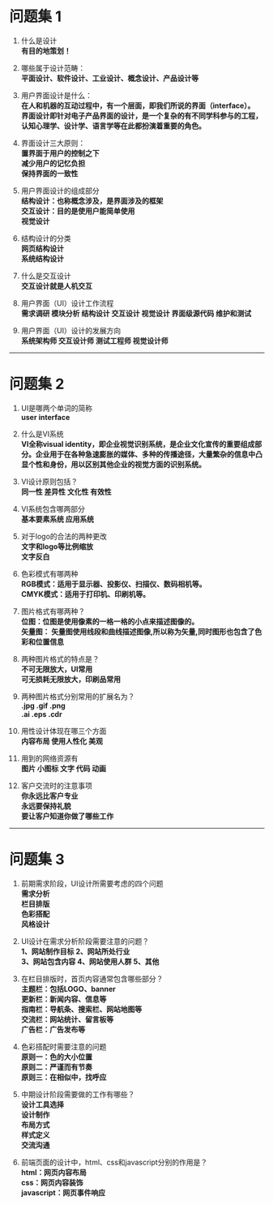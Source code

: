 # 问题集 1
1. 什么是设计  
**有目的地策划！**

2. 哪些属于设计范畴：  
**平面设计、软件设计、工业设计、概念设计、产品设计等**


3. 用户界面设计是什么：  
**在人和机器的互动过程中，有一个层面，即我们所说的界面（interface）。**  
**界面设计即针对电子产品界面的设计，是一个复杂的有不同学科参与的工程，认知心理学、设计学、语言学等在此都扮演着重要的角色。**

4. 界面设计三大原则：  
**置界面于用户的控制之下**  
**减少用户的记忆负担**  
**保持界面的一致性**

5. 用户界面设计的组成部分  
**结构设计：也称概念涉及，是界面涉及的框架**  
**交互设计：目的是使用户能简单使用**  
**视觉设计**

6. 结构设计的分类  
**网页结构设计**  
**系统结构设计**

7. 什么是交互设计  
**交互设计就是人机交互**

8. 用户界面（UI）设计工作流程  
**需求调研 模块分析 结构设计 交互设计 视觉设计 界面级源代码 维护和测试**

9. 用户界面（UI）设计的发展方向  
**系统架构师 交互设计师 测试工程师 视觉设计师**

***

# 问题集 2

1. UI是哪两个单词的简称  
**user interface**

2. 什么是VI系统  
**VI全称visual identity，即企业视觉识别系统，是企业文化宣传的重要组成部分。企业用于在各种急速膨胀的媒体、多种的传播途径，大量繁杂的信息中凸显个性和身份，用以区别其他企业的视觉方面的识别系统。**

3. VI设计原则包括？  
**同一性 差异性 文化性 有效性**

4. VI系统包含哪两部分  
**基本要素系统 应用系统**

5. 对于logo的合法的两种更改  
**文字和logo等比例缩放**  
**文字反白**

6. 色彩模式有哪两种  
**RGB模式：适用于显示器、投影仪、扫描仪、数码相机等。**  
**CMYK模式：适用于打印机、印刷机等。**

7. 图片格式有哪两种？  
**位图：位图是使用像素的一格一格的小点来描述图像的。**  
**矢量图： 矢量图使用线段和曲线描述图像,所以称为矢量,同时图形也包含了色彩和位置信息**

8. 两种图片格式的特点是？  
**不可无限放大，UI常用**  
**可无损耗无限放大，印刷品常用** 

9. 两种图片格式分别常用的扩展名为？  
**.jpg      .gif       .png**  
**.ai      .eps      .cdr** 

10. 用性设计体现在哪三个方面  
**内容布局  使用人性化  美观**

11. 用到的网络资源有  
**图片 小图标 文字 代码 动画**

12. 客户交流时的注意事项  
**你永远比客户专业**  
**永远要保持礼貌**  
**要让客户知道你做了哪些工作**

***

# 问题集 3


1. 前期需求阶段，UI设计所需要考虑的四个问题  
**需求分析**  
**栏目排版**  
**色彩搭配**   
**风格设计**

2. UI设计在需求分析阶段需要注意的问题？  
**1、网站制作目标  2、网站所处行业**  
**3、网站包含内容  4、网站使用人群  5、其他**

3. 在栏目排版时，首页内容通常包含哪些部分？  
**主题栏：包括LOGO、banner**      
**更新栏：新闻内容、信息等**         
**指南栏：导航条、搜索栏、网站地图等**       
**交流栏：网站统计、留言板等**       
**广告栏：广告发布等**

4. 色彩搭配时需要注意的问题  
**原则一：色的大小位置**  
**原则二：严谨而有节奏**  
**原则三：在相似中，找呼应**

5. 中期设计阶段需要做的工作有哪些？  
**设计工具选择**  
**设计制作**  
**布局方式**  
**样式定义**  
**交流沟通**

7. 前端页面的设计中，html、css和javascript分别的作用是？  
**html：网页内容布局**  
**css：网页内容装饰**  
**javascript：网页事件响应**

